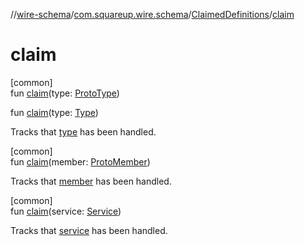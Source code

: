 //[wire-schema](../../../index.md)/[com.squareup.wire.schema](../index.md)/[ClaimedDefinitions](index.md)/[claim](claim.md)

# claim

[common]\
fun [claim](claim.md)(type: [ProtoType](../-proto-type/index.md))

fun [claim](claim.md)(type: [Type](../-type/index.md))

Tracks that [type](claim.md) has been handled.

[common]\
fun [claim](claim.md)(member: [ProtoMember](../-proto-member/index.md))

Tracks that [member](claim.md) has been handled.

[common]\
fun [claim](claim.md)(service: [Service](../-service/index.md))

Tracks that [service](claim.md) has been handled.
